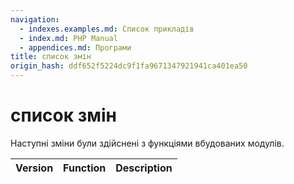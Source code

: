 ```yaml
---
navigation:
  - indexes.examples.md: Список прикладів
  - index.md: PHP Manual
  - appendices.md: Програми
title: список змін
origin_hash: ddf652f5224dc9f1fa9671347921941ca401ea50
---
```

# список змін

Наступні зміни були здійснені з функціями вбудованих модулів.

| Version | Function | Description |
| --- | --- | --- |
